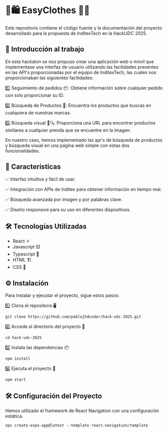 # 👕🛍️ EasyClothes 👗👠

Este repositorio contiene el código fuente y la documentación del proyecto desarrollado para la propuesta de InditexTech en la HackUDC 2025.

## 📌 Introducción al trabajo

En esta hackaton se nos propuso crear una aplicación web o móvil que implementase una interfaz de usuario utilizando las facilidades presentes en las API's proporcionadas por el equipo de InditexTech, las cuales nos proporcionaban las siguientes facilidades:

1️⃣ Seguimiento de pedidos 📦: Obtiene información sobre cualquier pedido con solo proporcionar su ID.

2️⃣ Búsqueda de Productos 🛒: Encuentra los productos que buscas en cualquiera de nuestras marcas.

3️⃣ Búsqueda visual 📸🔍: Proporciona una URL para encontrar productos similares a cualquier prenda que se encuentre en la imagen.

En nuestro caso, hemos implementado las api's de búsqueda de productos y búsqueda visual en una página web simple con estas dos funcionalidades.

## 🚀 Características

✅ Interfaz intuitiva y fácil de usar.

✅ Integración con APIs de Inditex para obtener información en tiempo real.

✅ Búsqueda avanzada por imagen y por palabras clave.

✅ Diseño responsive para su uso en diferentes dispositivos.

## 🛠️ Tecnologías Utilizadas
- React ⚛️
- Javascript 🟨
- Typescript 🔷
- HTML 🏗️
- CSS 🎨

## ⚙️ Instalación

Para instalar y ejecutar el proyecto, sigue estos pasos:

1️⃣ Clona el repositorio 🖥️
````
git clone https://github.com/pablojhdcoder/hack-udc-2025.git
````
2️⃣ Accede al directorio del proyecto 📂
````
cd hack-udc-2025
````
3️⃣ Instala las dependencias 📦
````
npm install
````
4️⃣ Ejecuta el proyecto 🚀
````
npm start
````

## 🛠️ Configuración del Proyecto

Hemos utilizado el framework de React Navigation con una configuración estática.
```
npx create-expo-app@latest --template react-navigation/template
```
